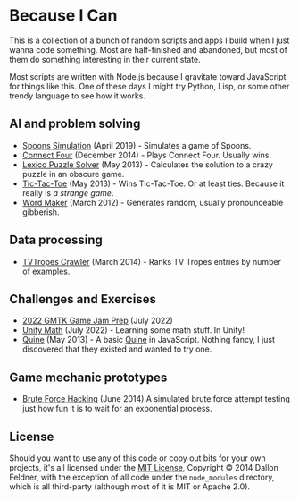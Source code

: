 # Because I Can

This is a collection of a bunch of random scripts and apps I build when I just wanna code something. Most are half-finished and abandoned, but most of them do something interesting in their current state.

Most scripts are written with Node.js because I gravitate toward JavaScript for things like this. One of these days I might try Python, Lisp, or some other trendy language to see how it works.

## AI and problem solving

* [Spoons Simulation](spoons/) (April 2019) - Simulates a game of Spoons.
* [Connect Four](connect-four/) (December 2014) - Plays Connect Four. Usually wins.
* [Lexico Puzzle Solver](lexico-puzzle-solver/) (May 2013) - Calculates the solution to a crazy puzzle in an obscure game.
* [Tic-Tac-Toe](tic-tac-toe/) (May 2013) - Wins Tic-Tac-Toe. Or at least ties. Because it really is *a strange game*.
* [Word Maker](wordmaker/) (March 2012) - Generates random, usually pronounceable gibberish.

## Data processing

* [TVTropes Crawler](tvtropes/) (March 2014) - Ranks TV Tropes entries by number of examples.

## Challenges and Exercises

* [2022 GMTK Game Jam Prep](gmtkjam-2022-prep/) (July 2022)
* [Unity Math](unity-math/) (July 2022) - Learning some math stuff. In Unity!
* [Quine](quine.js) (May 2013) - A basic [Quine](https://en.wikipedia.org/wiki/Quine_(computing)) in JavaScript. Nothing fancy, I just discovered that they existed and wanted to try one.

## Game mechanic prototypes

* [Brute Force Hacking](brute-force/) (June 2014) A simulated brute force attempt testing just how fun it is to wait for an exponential process.

## License

Should you want to use any of this code or copy out bits for your own projects, it's all licensed under the [MIT License](http://opensource.org/licenses/MIT), Copyright &copy; 2014 Dallon Feldner, with the exception of all code under the `node_modules` directory, which is all third-party (although most of it is MIT or Apache 2.0).